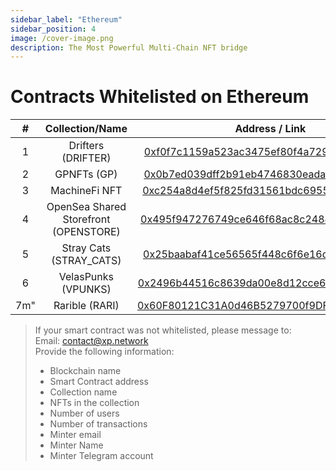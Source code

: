 ```yaml
---
sidebar_label: "Ethereum"
sidebar_position: 4
image: /cover-image.png
description: The Most Powerful Multi-Chain NFT bridge
---
```


# Contracts Whitelisted on Ethereum

|#|Collection/Name|Address / Link|
|:-:|:-:|:-:|
|1|Drifters (DRIFTER)|[0xf0f7c1159a523ac3475ef80f4a7292ce9b33a2b5](https://etherscan.io/address/0xf0f7c1159a523ac3475ef80f4a7292ce9b33a2b5)|
|2|GPNFTs (GP)|[0x0b7ed039dff2b91eb4746830eadae6a0436fc4cb](https://etherscan.io/address/0x0b7ed039dff2b91eb4746830eadae6a0436fc4cb)|
|3|MachineFi NFT|[0xc254a8d4ef5f825fd31561bdc69551ed2b8db134](https://etherscan.io/address/0xc254a8d4ef5f825fd31561bdc69551ed2b8db134)|
|4|OpenSea Shared Storefront (OPENSTORE)|[0x495f947276749ce646f68ac8c248420045cb7b5e](https://etherscan.io/address/0x495f947276749ce646f68ac8c248420045cb7b5e)|
|5|Stray Cats (STRAY_CATS)|[0x25baabaf41ce56565f448c6f6e16d44399812cad](https://etherscan.io/address/0x25baabaf41ce56565f448c6f6e16d44399812cad)|
|6|VelasPunks (VPUNKS)|[0x2496b44516c8639da00e8d12cce64862e3760190](https://etherscan.io/address/0x2496b44516c8639da00e8d12cce64862e3760190)|
|7m"|Rarible (RARI)|[0x60F80121C31A0d46B5279700f9DF786054aa5eE5](https://etherscan.io/address/0x60F80121C31A0d46B5279700f9DF786054aa5eE5)|

> If your smart contract was not whitelisted, please message to:<br/>
> Email: contact@xp.network<br/>
> Provide the following information:<br/>
> + Blockchain name
> + Smart Contract address
> + Collection name
> + NFTs in the collection
> + Number of users
> + Number of transactions
> + Minter email
> + Minter Name
> + Minter Telegram account